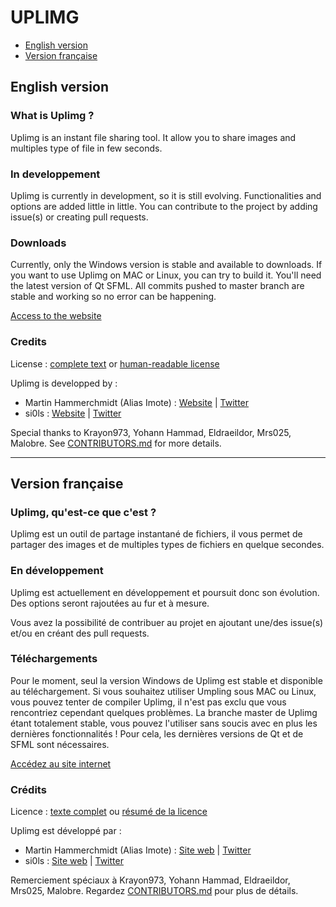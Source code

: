 # UPLIMG

- [English version](#english-version)
- [Version française](#version-fran%C3%A7aise)

## English version

### What is Uplimg ?

Uplimg is an instant file sharing tool.
It allow you to share images and multiples type of file in few seconds.

### In developpement

Uplimg is currently in development, so it is still evolving. Functionalities and options are added little in little. You can contribute to the project by adding issue(s) or creating pull requests.

### Downloads

Currently, only the Windows version is stable and available to downloads. If you want to use Uplimg on MAC or Linux, you can try to build it. You'll need the latest version of Qt  SFML. All commits pushed to master branch are stable and working so no error can be happening.

[Access to the website](http://uplmg.com)

### Credits
License : [complete text](https://github.com/Imote/Uplimg/blob/master/LICENSE.md) or [human-readable license](http://creativecommons.org/licenses/by-nc-sa/4.0/)

Uplimg is developped by :
- Martin Hammerchmidt (Alias Imote) : [Website](http://www.imote.eu/)  |  [Twitter](https://twitter.com/_MartinH_)
- si0ls : [Website](http://si0ls.fr/) | [Twitter](https://twitter.com/si0ls)

Special thanks to Krayon973, Yohann Hammad, Eldraeildor, Mrs025, Malobre. See [CONTRIBUTORS.md](https://github.com/Uplimg/Uplimg/blob/master/CONTRIBUTORS.md) for more details.


***

## Version française

### Uplimg, qu'est-ce que c'est ?

Uplimg est un outil de partage instantané de fichiers, il vous permet de partager des images et de multiples types de fichiers en quelque secondes.

### En développement

Uplimg est actuellement en développement et poursuit donc son évolution. Des options seront rajoutées au fur et à mesure.

Vous avez la possibilité de contribuer au projet en ajoutant une/des issue(s) et/ou en créant des pull requests.

### Téléchargements

Pour le moment, seul la version Windows de Uplimg est stable et disponible au téléchargement.
Si vous souhaitez utiliser Umpling sous MAC ou Linux, vous pouvez tenter de compiler Uplimg, il n'est pas exclu que vous rencontriez cependant quelques problèmes. La branche master de Uplimg étant totalement stable, vous pouvez l'utiliser sans soucis avec en plus les dernières fonctionnalités !
Pour cela, les dernières versions de Qt et de SFML sont nécessaires.

[Accédez au site internet](http://uplmg.com)

### Crédits
Licence : [texte complet](https://github.com/Imote/Uplimg/blob/master/LICENSE.md) ou [résumé de la licence](http://creativecommons.org/licenses/by-nc-sa/4.0/)

Uplimg est développé par :
- Martin Hammerchmidt (Alias Imote) : [Site web](http://www.imote.eu/)  |  [Twitter](https://twitter.com/_MartinH_)
- si0ls : [Site web](http://si0ls.fr/) | [Twitter](https://twitter.com/si0ls)

Remerciement spéciaux à Krayon973, Yohann Hammad, Eldraeildor, Mrs025, Malobre. Regardez [CONTRIBUTORS.md](https://github.com/Uplimg/Uplimg/blob/master/CONTRIBUTORS.md) pour plus de détails.
